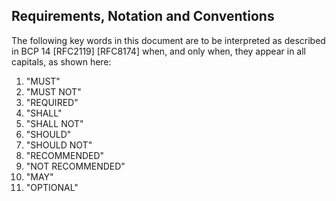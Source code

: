 ## Requirements, Notation and Conventions

The following key words in this document are to be interpreted as
described in BCP 14 [RFC2119] [RFC8174] when, and only when, they
appear in all capitals, as shown here:
1. "MUST"
1. "MUST NOT"
1. "REQUIRED"
1. "SHALL"
1. "SHALL NOT"
1. "SHOULD"
1. "SHOULD NOT"
1. "RECOMMENDED"
1. "NOT RECOMMENDED"
1. "MAY"
1. "OPTIONAL"
